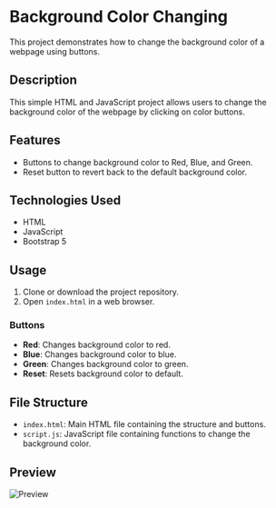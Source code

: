 # Background Color Changing

This project demonstrates how to change the background color of a webpage using buttons.

## Description

This simple HTML and JavaScript project allows users to change the background color of the webpage by clicking on color buttons.

## Features

- Buttons to change background color to Red, Blue, and Green.
- Reset button to revert back to the default background color.

## Technologies Used

- HTML
- JavaScript
- Bootstrap 5

## Usage

1. Clone or download the project repository.
2. Open `index.html` in a web browser.

### Buttons

- **Red**: Changes background color to red.
- **Blue**: Changes background color to blue.
- **Green**: Changes background color to green.
- **Reset**: Resets background color to default.

## File Structure

- `index.html`: Main HTML file containing the structure and buttons.
- `script.js`: JavaScript file containing functions to change the background color.

## Preview

![Preview](preview.png) 


